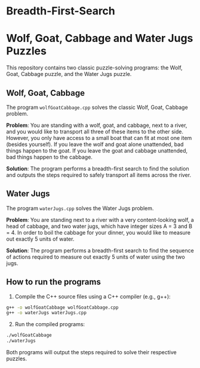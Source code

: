 # Breadth-First-Search
# Wolf, Goat, Cabbage and Water Jugs Puzzles

This repository contains two classic puzzle-solving programs: the Wolf, Goat, Cabbage puzzle, and the Water Jugs puzzle.

## Wolf, Goat, Cabbage

The program `wolfGoatCabbage.cpp` solves the classic Wolf, Goat, Cabbage problem.

**Problem**: You are standing with a wolf, goat, and cabbage, next to a river, and you would like to transport all three of these items to the other side. However, you only have access to a small boat that can fit at most one item (besides yourself). If you leave the wolf and goat alone unattended, bad things happen to the goat. If you leave the goat and cabbage unattended, bad things happen to the cabbage.

**Solution**: The program performs a breadth-first search to find the solution and outputs the steps required to safely transport all items across the river.

## Water Jugs

The program `waterJugs.cpp` solves the Water Jugs problem.

**Problem**: You are standing next to a river with a very content-looking wolf, a head of cabbage, and two water jugs, which have integer sizes A = 3 and B = 4. In order to boil the cabbage for your dinner, you would like to measure out exactly 5 units of water.

**Solution**: The program performs a breadth-first search to find the sequence of actions required to measure out exactly 5 units of water using the two jugs.

## How to run the programs

1. Compile the C++ source files using a C++ compiler (e.g., g++):
```bash
g++ -o wolfGoatCabbage wolfGoatCabbage.cpp
g++ -o waterJugs waterJugs.cpp
```

2. Run the compiled programs:
```bash
./wolfGoatCabbage
./waterJugs
```
Both programs will output the steps required to solve their respective puzzles.
